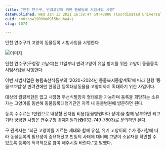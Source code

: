 ```yaml
---
title: "인천 연수구, 반려고양이 위한 동물등록 시범사업 시행"
datePublished: Wed Jan 13 2021 16:58:47 GMT+0000 (Coordinated Universal Time)
cuid: cm6zzow19000o09l5beuha4vj
slug: 1074

---
```



인천 연수구가 고양이 동물등록 시범사업을 시행한다

![이미지](https://cdn.hashnode.com/res/hashnode/image/upload/v1739248566445/f344d50f-a671-4876-a85e-c3672149699e.jpeg)

인천 연수구(구청장 고남석)는 11일부터 반려고양이 유실 방지를 위한 고양이 동물등록 시범사업을 시행한다.

이번 시범사업은 농림축산식품부의 ‘2020~2024년 동물복지종합계획’에 따라 현행 ‘동물보호법’상 반려견에만 한정된 등록대상동물을 고양이까지 확대하기 위한 사업이다.

대상의 월령제한은 없고 내장형 무선식별장치 형태로만 가능하며 등록을 희망하는 소유자는 고양이를 동반해 동물등록대행기관인 지역 내 동물병원에 방문하면 된다.

등록 수수료는 1만원으로 내장형 전자칩 비용(동물병원마다 상이)을 함께 납부하면 되고 기타 궁금한 사항은 연수구청 경제지원과(☎032-749-7803)로 문의하면 된다.

구 관계자는 “최근 고양이를 기르는 세대와 함께 유실, 유기 고양이의 수가 증가함에 따라 동물등록의 필요성이 중요해졌고 만일의 사태에 대비해 고양이 소유자를 확인할 수 있도록 등록에 적극적으로 참여 해주시길 바란다.”고 말했다.